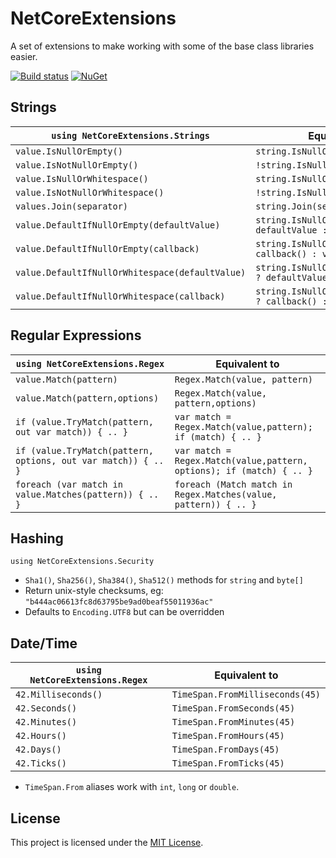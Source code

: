 # NetCoreExtensions

A set of extensions to make working with some of the base class libraries easier.

[![Build status](https://ci.appveyor.com/api/projects/status/gxfnvkayfbrmllt0/branch/master?svg=true)](https://ci.appveyor.com/project/gregmac/netcoreextensions/branch/master) [![NuGet](https://img.shields.io/nuget/v/NetCoreExtensions.svg?maxAge=3600)](https://www.nuget.org/packages/NetCoreExtensions/)


## Strings

| `using NetCoreExtensions.Strings`                 | Equivalent to                                               |
| ------------------------------------------------- | ----------------------------------------------------------- |
| `value.IsNullOrEmpty()`                           | `string.IsNullOrEmpty(value)`                               |
| `value.IsNotNullOrEmpty()`                        | `!string.IsNullOrEmpty(value)`                              |
| `value.IsNullOrWhitespace()`                      | `string.IsNullOrWhitespace(value)`                          |
| `value.IsNotNullOrWhitespace()`                   | `!string.IsNullOrWhitespace(value)`                         |
| `values.Join(separator)`                          | `string.Join(separator, values)`                            |
| `value.DefaultIfNullOrEmpty(defaultValue)`        | `string.IsNullOrEmpty(value) ? defaultValue : value`        |
| `value.DefaultIfNullOrEmpty(callback)`            | `string.IsNullOrEmpty(value) ? callback() : value`          |
| `value.DefaultIfNullOrWhitespace(defaultValue)`   | `string.IsNullOrWhitespace(value) ? defaultValue : value`   |
| `value.DefaultIfNullOrWhitespace(callback)`       | `string.IsNullOrWhitespace(value) ? callback() : value`     |

## Regular Expressions

| `using NetCoreExtensions.Regex`                                 | Equivalent to                                                          |
| --------------------------------------------------------------- | ---------------------------------------------------------------------- |
| `value.Match(pattern)`                                          | `Regex.Match(value, pattern)`                                          |
| `value.Match(pattern,options)`                                  | `Regex.Match(value, pattern,options)`                                  |
| `if (value.TryMatch(pattern, out var match)) { .. }`            | `var match = Regex.Match(value,pattern); if (match) { .. }`            |
| `if (value.TryMatch(pattern, options, out var match)) { .. }`   | `var match = Regex.Match(value,pattern, options); if (match) { .. }`   |
| `foreach (var match in value.Matches(pattern)) { .. } `         | `foreach (Match match in Regex.Matches(value, pattern)) { .. } `       |

## Hashing

`using NetCoreExtensions.Security`

* `Sha1()`, `Sha256()`, `Sha384()`, `Sha512()` methods for `string` and `byte[]`
* Return unix-style checksums, eg: `"b444ac06613fc8d63795be9ad0beaf55011936ac"`
* Defaults to `Encoding.UTF8` but can be overridden

## Date/Time

| `using NetCoreExtensions.Regex`   | Equivalent to                         |
| --------------------------------- | ------------------------------------- |
| `42.Milliseconds()`               | `TimeSpan.FromMilliseconds(45)`       |
| `42.Seconds()`                    | `TimeSpan.FromSeconds(45)`            |
| `42.Minutes()`                    | `TimeSpan.FromMinutes(45)`            |
| `42.Hours()`                      | `TimeSpan.FromHours(45)`              |
| `42.Days()`                       | `TimeSpan.FromDays(45)`               |
| `42.Ticks()`                      | `TimeSpan.FromTicks(45)`              |

 * `TimeSpan.From` aliases work with `int`, `long` or `double`.


## License

This project is licensed under the [MIT License](LICENSE.md).
